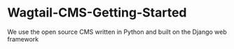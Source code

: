 # Wagtail-CMS-Getting-Started
 We use the open source CMS written in Python and built on the Django web framework
